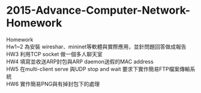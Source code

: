 # 2015-Advance-Computer-Network-Homework
 Homework  
  Hw1~2 為安裝 wireshar、mininet等軟體與實際應用，並針問題回答做成報告  
 HW3 利用TCP socket 做一個多人聊天室  
 HW4 填寫並收送ARP封包與ARP daemon送假的MAC address  
 HW5 在multi-client serve 與UDP stop and wait 要求下實作簡易FTP檔案傳輸系統  
 HW6 實作簡易PNG與有掉封包下的處理  

